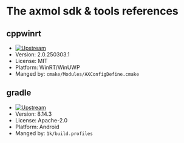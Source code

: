 # The axmol sdk & tools references

## cppwinrt

- [![Upstream](https://img.shields.io/github/v/release/microsoft/cppwinrt?label=Upstream)](https://github.com/microsoft/cppwinrt)
- Version: 2.0.250303.1
- License: MIT
- Platform: WinRT/WinUWP
- Manged by: `cmake/Modules/AXConfigDefine.cmake`

## gradle

- [![Upstream](https://img.shields.io/github/v/release/gradle/gradle?label=Upstream)](https://github.com/gradle/gradle)
- Version: 8.14.3
- License: Apache-2.0
- Platform: Android
- Manged by: `1k/build.profiles`

